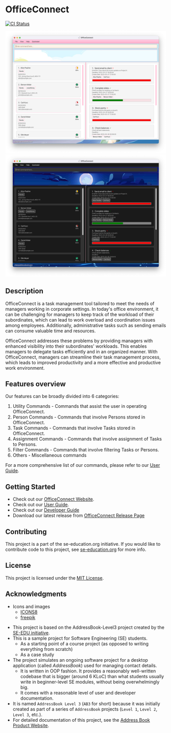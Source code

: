 # OfficeConnect

[![CI Status](https://github.com/AY2223S2-CS2103-F10-1/tp/workflows/Java%20CI/badge.svg)](https://github.com/AY2223S2-CS2103-F10-1/tp/actions)

![Ui](docs/images/Ui.png)
![Ui](docs/images/UiDark.png)

## Description
OfficeConnect is a task management tool tailored to meet the needs of managers working in corporate settings. 
In today's office environment, it can be challenging for managers to keep track of the workload of their subordinates,
which can lead to work overload and coordination issues among employees. Additionally, administrative tasks such as 
sending emails can consume valuable time and resources.

OfficeConnect addresses these problems by providing managers with enhanced visibility into their subordinates' 
workloads. This enables managers to delegate tasks efficiently and in an organized manner. With OfficeConnect, 
managers can streamline their task management process, which leads to improved productivity and a more effective 
and productive work environment.

## Features overview

Our features can be broadly divided into 6 categories:
1. Utility Commands - Commands that assist the user in operating OfficeConnect.
2. Person Commands - Commands that involve Persons stored in OfficeConnect.
3. Task Commands - Commands that involve Tasks stored in OfficeConnect.
4. Assignment Commands - Commands that involve assignment of Tasks to Persons.
5. Filter Commands - Commands that involve filtering Tasks or Persons.
6. Others - Miscellaneous commands 

For a more comprehensive list of our commands, please refer to our [User Guide](https://ay2223s2-cs2103-f10-1.github.io/tp/UserGuide). 


## Getting Started

- Check out our [OfficeConnect Website](https://ay2223s2-cs2103-f10-1.github.io/tp/).
- Check out our [User Guide](https://ay2223s2-cs2103-f10-1.github.io/tp/UserGuide).
- Check out our [Developer Guide](https://ay2223s2-cs2103-f10-1.github.io/tp/DeveloperGuide)
- Download our latest release from [OfficeConnect Release Page](https://github.com/AY2223S2-CS2103T-W10-1/tp/releases)

## Contributing

This project is a part of the se-education.org initiative. If you would like to contribute code to this project, see [se-education.org](https://se-education.org#https://se-education.org/#contributing) for more info.

## License

This project is licensed under the [MIT License](LICENSE).

## Acknowledgments

- Icons and images
  - [ICONS8](https://icons8.com/)
  - [freepik](https://www.freepik.com/)


* This project is based on the AddressBook-Level3 project created by the [SE-EDU initiative](https://se-education.org).
* This is a sample project for Software Engineering (SE) students.
  * As a starting point of a course project (as opposed to writing everything from scratch)
  * As a case study
* The project simulates an ongoing software project for a desktop application (called _AddressBook_) used for managing contact details.
  * It is written in OOP fashion. It provides a reasonably well-written codebase that is bigger (around 6 KLoC) than what students usually write in beginner-level SE modules, without being overwhelmingly big.
  * It comes with a reasonable level of user and developer documentation.
* It is named `AddressBook Level 3` (`AB3` for short) because it was initially created as part of a series of `AddressBook` projects (`Level 1`, `Level 2`, `Level 3`, etc.).
* For detailed documentation of this project, see the [Address Book Product Website](https://se-education.org/addressbook-level3).
